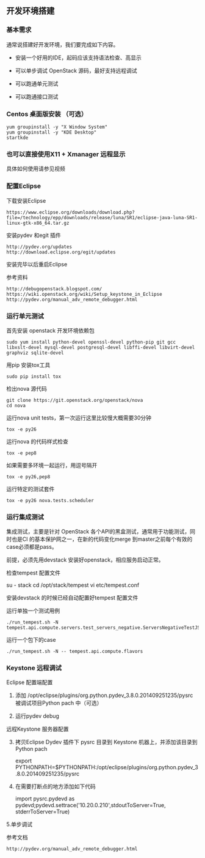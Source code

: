 ## 开发环境搭建

### 基本需求

通常说搭建好开发环境，我们要完成如下内容。

* 安装一个好用的IDE，起码应该支持语法检查、高显示

* 可以单步调试 OpenStack 源码，最好支持远程调试

* 可以跑通单元测试

* 可以跑通接口测试

### Centos 桌面版安装 （可选）

	yum groupinstall -y "X Window System"
	yum groupinstall -y "KDE Desktop"
	startkde

### 也可以直接使用X11 + Xmanager 远程显示

具体如何使用请参见视频

### 配置Eclipse


下载安装Eclipse

	https://www.eclipse.org/downloads/download.php?file=/technology/epp/downloads/release/luna/SR1/eclipse-java-luna-SR1-linux-gtk-x86_64.tar.gz

安装pydev 和egit 插件

	http://pydev.org/updates
	http://download.eclipse.org/egit/updates

安装完毕以后重启Eclipse

参考资料

	http://debugopenstack.blogspot.com/
	https://wiki.openstack.org/wiki/Setup_keystone_in_Eclipse
	http://pydev.org/manual_adv_remote_debugger.html


### 运行单元测试

首先安装 openstack 开发环境依赖包

	sudo yum install python-devel openssl-devel python-pip git gcc libxslt-devel mysql-devel postgresql-devel libffi-devel libvirt-devel graphviz sqlite-devel

用pip 安装tox工具

	sudo pip install tox

检出nova 源代码

	git clone https://git.openstack.org/openstack/nova
	cd nova

运行nova unit tests，第一次运行这里比较慢大概需要30分钟

	tox -e py26

运行nova 的代码样式检查

	tox -e pep8

如果需要多环境一起运行，用逗号隔开

	tox -e py26,pep8

运行特定的测试套件

	tox -e py26 nova.tests.scheduler

### 运行集成测试

集成测试，主要是针对 OpenStack 各个API的黑盒测试，通常用于功能测试，同时也是CI 的基本保护网之一，在新的代码变化merge 到master之前每个有效的case必须都是pass。

前提，必须先用devstack 安装好openstack，相应服务启动正常。

检查tempest 配置文件

su - stack
cd /opt/stack/tempest
vi etc/tempest.conf

安装devstack 的时候已经自动配置好tempest 配置文件


运行单独一个测试用例

	./run_tempest.sh -N tempest.api.compute.servers.test_servers_negative.ServersNegativeTestJSON.test_reboot_non_existent_server


运行一个包下的case

 	./run_tempest.sh -N -- tempest.api.compute.flavors



### Keystone 远程调试

Eclipse 配置端配置

1. 添加 /opt/eclipse/plugins/org.python.pydev_3.8.0.201409251235/pysrc 被调试项目Python pach 中（可选）

2. 运行pydev debug 


远程Keystone 服务器配置

3. 拷贝Eclipse Dydev 插件下 pysrc 目录到 Keystone 机器上，并添加该目录到Python pach

	export PYTHONPATH=$PYTHONPATH:/opt/eclipse/plugins/org.python.pydev_3.8.0.201409251235/pysrc

4. 在需要打断点的地方添加如下代码

	import pysrc.pydevd as pydevd;pydevd.settrace('10.20.0.210',stdoutToServer=True, stderrToServer=True)

5.单步调试

参考文档

	http://pydev.org/manual_adv_remote_debugger.html
























